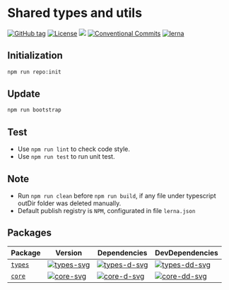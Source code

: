 # Shared types and utils


[![GitHub tag](https://img.shields.io/github/tag/waitingsong/shared.svg)]()
[![License](https://img.shields.io/badge/license-MIT-blue.svg)](https://opensource.org/licenses/MIT)
![](https://img.shields.io/badge/lang-TypeScript-blue.svg)
[![Conventional Commits](https://img.shields.io/badge/Conventional%20Commits-1.0.0-yellow.svg)](https://conventionalcommits.org)
[![lerna](https://img.shields.io/badge/maintained%20with-lerna-cc00ff.svg)](https://lernajs.io/)


## Initialization

```sh
npm run repo:init
```


## Update

```sh
npm run bootstrap
```


## Test

- Use `npm run lint` to check code style.
- Use `npm run test` to run unit test.


## Note

- Run `npm run clean` before `npm run build`, if any file under typescript outDir folder was deleted manually.
- Default publish registry is `NPM`, configurated in file `lerna.json`


## Packages

| Package   | Version                  | Dependencies                   | DevDependencies                  |
| --------- | ------------------------ | ------------------------------ | -------------------------------- |
| [`types`] | [![types-svg]][types-ch] | [![types-d-svg]][types-d-link] | [![types-dd-svg]][types-dd-link] |
| [`core`]  | [![core-svg]][core-ch]   | [![core-d-svg]][core-d-link]   | [![core-dd-svg]][core-dd-link]   |


[`types`]: https://github.com/waitingsong/shared/tree/master/packages/types
[types-svg]: https://img.shields.io/npm/v/@waiting/shared-types.svg?maxAge=86400
[types-ch]: https://github.com/waitingsong/shared/tree/master/packages/types/CHANGELOG.md
[types-d-svg]: https://david-dm.org/waitingsong/@waiting/shared-types.svg?path=packages/@waiting/shared-types
[types-d-link]: https://david-dm.org/waitingsong/@waiting/shared-types.svg?path=packages/@waiting/shared-types
[types-dd-svg]: https://david-dm.org/waitingsong/@waiting/shared-types/dev-status.svg?path=packages/@waiting/shared-types
[types-dd-link]: https://david-dm.org/waitingsong/@waiting/shared-types?path=packages/@waiting/shared-types#info=devDependencies

[`core`]: https://github.com/waitingsong/shared/tree/master/packages/core
[core-svg]: https://img.shields.io/npm/v/@waiting/shared-core.svg?maxAge=86400
[core-ch]: https://github.com/waitingsong/shared/tree/master/packages/demo/CHANGELOG.md
[core-d-svg]: https://david-dm.org/waitingsong/@waiting/shared-core.svg?path=packages/@waiting/shared-core
[core-d-link]: https://david-dm.org/waitingsong/@waiting/shared-core.svg?path=packages/@waiting/shared-core
[core-dd-svg]: https://david-dm.org/waitingsong/@waiting/shared-core/dev-status.svg?path=packages/@waiting/shared-core
[core-dd-link]: https://david-dm.org/waitingsong/@waiting/shared-core?path=packages/@waiting/shared-core#info=devDependencies

